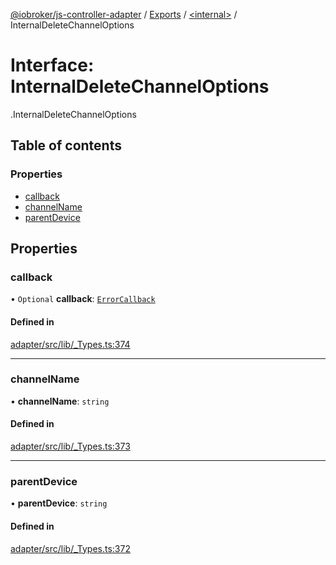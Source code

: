 [@iobroker/js-controller-adapter](../README.md) / [Exports](../modules.md) / [<internal\>](../modules/internal_.md) / InternalDeleteChannelOptions

# Interface: InternalDeleteChannelOptions

[<internal>](../modules/internal_.md).InternalDeleteChannelOptions

## Table of contents

### Properties

- [callback](internal_.InternalDeleteChannelOptions.md#callback)
- [channelName](internal_.InternalDeleteChannelOptions.md#channelname)
- [parentDevice](internal_.InternalDeleteChannelOptions.md#parentdevice)

## Properties

### callback

• `Optional` **callback**: [`ErrorCallback`](../modules/internal_.md#errorcallback)

#### Defined in

[adapter/src/lib/_Types.ts:374](https://github.com/ioBroker/ioBroker.js-controller/blob/fd495c2e/packages/adapter/src/lib/_Types.ts#L374)

___

### channelName

• **channelName**: `string`

#### Defined in

[adapter/src/lib/_Types.ts:373](https://github.com/ioBroker/ioBroker.js-controller/blob/fd495c2e/packages/adapter/src/lib/_Types.ts#L373)

___

### parentDevice

• **parentDevice**: `string`

#### Defined in

[adapter/src/lib/_Types.ts:372](https://github.com/ioBroker/ioBroker.js-controller/blob/fd495c2e/packages/adapter/src/lib/_Types.ts#L372)
